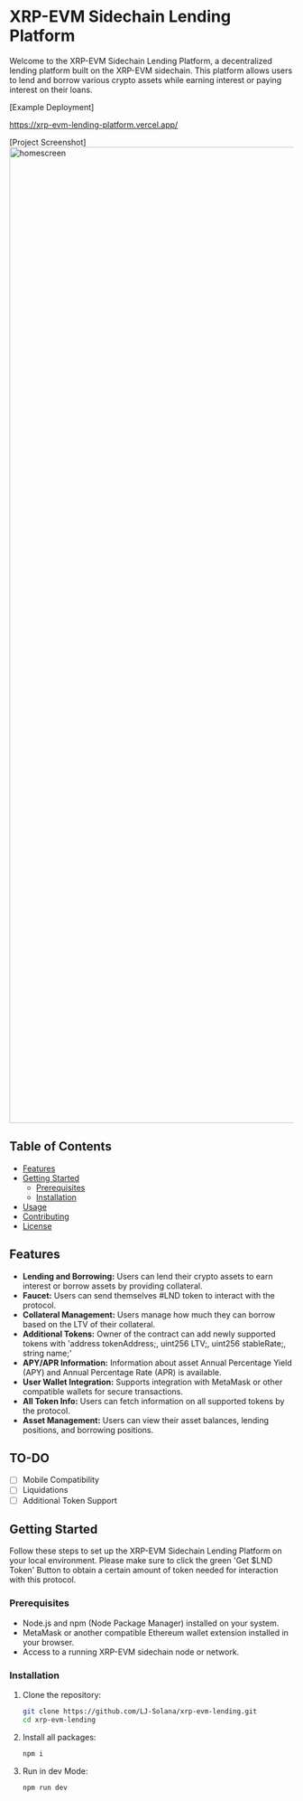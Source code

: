 # XRP-EVM Sidechain Lending Platform

Welcome to the XRP-EVM Sidechain Lending Platform, a decentralized lending platform built on the XRP-EVM sidechain. This platform allows users to lend and borrow various crypto assets while earning interest or paying interest on their loans.

[Example Deployment]

https://xrp-evm-lending-platform.vercel.app/

[Project Screenshot]
<img width="1728" alt="homescreen" src="https://github.com/LJ-Solana/xrp-evm-lending/assets/111569336/923359f2-d3a8-4ff5-ad41-61acedc34739">

## Table of Contents

- [Features](#features)
- [Getting Started](#getting-started)
  - [Prerequisites](#prerequisites)
  - [Installation](#installation)
- [Usage](#usage)
- [Contributing](#contributing)
- [License](#license)

## Features

- **Lending and Borrowing:** Users can lend their crypto assets to earn interest or borrow assets by providing collateral.
- **Faucet:** Users can send themselves #LND token to interact with the protocol.
- **Collateral Management:** Users manage how much they can borrow based on the LTV of their collateral.
- **Additional Tokens:** Owner of the contract can add newly supported tokens with 'address tokenAddress;, uint256 LTV;, uint256 stableRate;, string name;'
- **APY/APR Information:** Information about asset Annual Percentage Yield (APY) and Annual Percentage Rate (APR) is available.
- **User Wallet Integration:** Supports integration with MetaMask or other compatible wallets for secure transactions.
- **All Token Info:** Users can fetch information on all supported tokens by the protocol.
- **Asset Management:** Users can view their asset balances, lending positions, and borrowing positions.

## TO-DO
- [ ] Mobile Compatibility
- [ ] Liquidations
- [ ] Additional Token Support

## Getting Started

Follow these steps to set up the XRP-EVM Sidechain Lending Platform on your local environment. Please make sure to click the green 'Get $LND Token' Button to obtain a certain amount of token needed for interaction with this protocol.

### Prerequisites

- Node.js and npm (Node Package Manager) installed on your system.
- MetaMask or another compatible Ethereum wallet extension installed in your browser.
- Access to a running XRP-EVM sidechain node or network.

### Installation

1. Clone the repository:

   ```bash
   git clone https://github.com/LJ-Solana/xrp-evm-lending.git
   cd xrp-evm-lending 

2. Install all packages:

     ```bash
   npm i 

2. Run in dev Mode:

     ```bash
   npm run dev 
